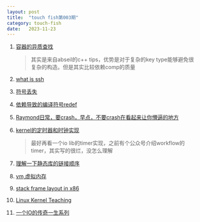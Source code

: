 ```yaml
---
layout: post
title:  "touch fish第003期"
category: touch-fish
date:   2023-11-23
---
```


1. [容器的异质查找](https://zhuanlan.zhihu.com/p/530603892?utm_source=wechat_session&utm_medium=social&s_r=0)
    > 其实是来自abseil的c++ tips，优势是对于复杂的key type能够避免很复杂的构造。但是其实比较依赖comp的质量

2. [what is ssh](https://levelup.gitconnected.com/what-is-ssh-103f89e3e4b8)

3. [符号丢失](https://selfboot.cn/2023/09/07/protobuf_redefine/)

4. [依赖导致的编译符号redef](https://selfboot.cn/2023/09/19/c++_symbol_resolution/)

5. [Raymond日常，要crash，早点，不要crash在看起来让你懵逼的地方](https://devblogs.microsoft.com/oldnewthing/20231120-00/?p=109037&ocid=oldnewthing_eml_tnp_autoid111_title)

6. [kernel的定时器和时钟实现](http://walkerdu.com/2016/07/25/linux-kernel-timer/)
    > 最好再看一个io lib的timer实现，之前有个公众号介绍workflow的timer，其实写的很烂，没怎么理解

7. [理解一下静态库的链接顺序](https://eli.thegreenplace.net/2013/07/09/library-order-in-static-linking)

8. [vm,虚拟内存](https://www.tutorialspoint.com/operating_system/os_virtual_memory.htm)

9. [stack frame layout in x86](https://eli.thegreenplace.net/2011/09/06/stack-frame-layout-on-x86-64)

10. [Linux Kernel Teaching](https://linux-kernel-labs.github.io/refs/heads/master/)

11. [一个IO的传奇一生系列](https://blog.51cto.com/alanwu/category8.html)

